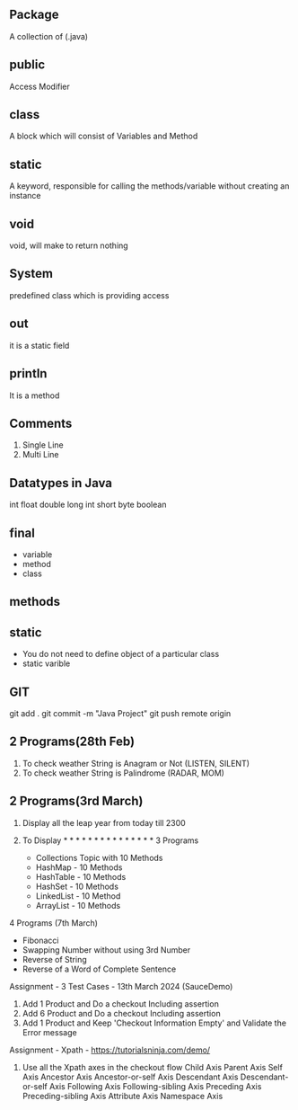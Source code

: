 Package
-------
A collection of (.java)

public 
------
Access Modifier

class
-----
A block which will consist of Variables and Method

static
------
A keyword, responsible for calling the methods/variable without
creating an instance

void
----
void, will make to return nothing

System
------
predefined class which is providing access 

out
---
it is a static field

println
-------
It is a method

Comments
--------
1. Single Line
2. Multi Line

Datatypes in Java
-----------------

int
float
double
long
int
short
byte
boolean

final
-----
 - variable
 - method 
 - class

methods
-------



static
------
- You do not need to define object of a particular class
- static varible


GIT
---
git add .
git commit -m "Java Project"
git push remote origin

2 Programs(28th Feb)
-------------------

1. To check weather String is Anagram or Not (LISTEN, SILENT)
2. To check weather String is Palindrome (RADAR, MOM)


2 Programs(3rd March)
--------------------
1. Display all the leap year from today till 2300

2. To Display 
        * * * * *
        * * * *
        * * * 
        * *
        * 
3 Programs
   - Collections Topic with 10 Methods
   - HashMap - 10 Methods
   - HashTable - 10 Methods
   - HashSet - 10 Methods
   - LinkedList - 10 Method
   - ArrayList - 10 Methods

4 Programs (7th March)
   - Fibonacci
   - Swapping Number without using 3rd Number
   - Reverse of String
   - Reverse of a Word of Complete Sentence

Assignment - 3 Test Cases - 13th March 2024 (SauceDemo)
1. Add 1 Product and Do a checkout Including assertion
2. Add 6 Product and Do a checkout Including assertion
3. Add 1 Product and Keep 'Checkout Information Empty' and Validate the Error message

Assignment - Xpath - https://tutorialsninja.com/demo/
1. Use all the Xpath axes in the checkout flow
   Child Axis
   Parent Axis
   Self Axis
   Ancestor Axis
   Ancestor-or-self Axis
   Descendant Axis
   Descendant-or-self Axis
   Following Axis
   Following-sibling Axis
   Preceding Axis
   Preceding-sibling Axis
   Attribute Axis
   Namespace Axis



